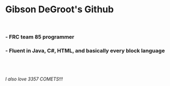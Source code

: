 <h1> Gibson DeGroot's Github </h1>
<br>
<h3>- FRC team 85 programmer</h3>
<h3>- Fluent in Java, C#, HTML, and basically every block language</h3>
<br>
<br>
<h6>I also love 3357 COMETS!!!</h6>
